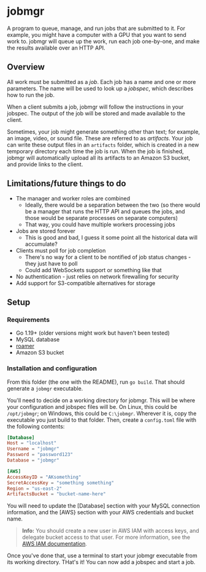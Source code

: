 # jobmgr
A program to queue, manage, and run jobs that are submitted to it. For example, you might have a computer with a GPU that you want to send work to. jobmgr will queue up the work, run each job one-by-one, and make the results available over an HTTP API.

## Overview
All work must be submitted as a *job*. Each job has a name and one or more parameters. The name will be used to look up a *jobspec*, which describes how to run the job.

When a client submits a job, jobmgr will follow the instructions in your jobspec. The output of the job will be stored and made available to the client.

Sometimes, your job might generate something other than text; for example, an image, video, or sound file. These are referred to as *artifacts*. Your job can write these output files in an `artifacts` folder, which is created in a new temporary directory each time the job is run. When the job is finished, jobmgr will automatically upload all its artifacts to an Amazon S3 bucket, and provide links to the client.

## Limitations/future things to do
* The manager and worker roles are combined
	* Ideally, there would be a separation between the two (so there would be a manager that runs the HTTP API and queues the jobs, and those would be separate processes on separate computers)
	* That way, you could have multiple workers processing jobs
* Jobs are stored forever
	* This is good and bad, I guess it some point all the historical data will accumulate?
* Clients must poll for job completion
	* There's no way for a client to be nontified of job status changes - they just have to poll
	* Could add WebSockets support or something like that
* No authentication - just relies on network firewalling for security
* Add support for S3-compatible alternatives for storage

## Setup
### Requirements
* Go 1.19+ (older versions might work but haven't been tested)
* MySQL database
* [roamer](https://github.com/thatoddmailbox/roamer/wiki/Installation)
* Amazon S3 bucket

### Installation and configuration
From this folder (the one with the README), run `go build`. That should generate a `jobmgr` executable. 

You'll need to decide on a working directory for jobmgr. This will be where your configuration and jobspec files will be. On Linux, this could be `/opt/jobmgr`; on Windows, this could be `C:\jobmgr`. Wherever it is, copy the executable you just build to that folder. Then, create a `config.toml` file with the following contents:

```toml
[Database]
Host = "localhost"
Username = "jobmgr"
Password = "password123"
Database = "jobmgr"

[AWS]
AccessKeyID = "AKsomething"
SecretAccessKey = "something something"
Region = "us-east-2"
ArtifactsBucket = "bucket-name-here"
```

You will need to update the [Database] section with your MySQL connection information, and the [AWS} section with your AWS credentials and bucket name.

> **Info:**
> You should create a new user in AWS IAM with access keys, and delegate bucket access to that user. For more information, see the [AWS IAM documentation](https://docs.aws.amazon.com/IAM/latest/UserGuide/getting-started.html).

Once you've done that, use a terminal to start your jobmgr executable from its working directory. THat's it! You can now add a jobspec and start a job.